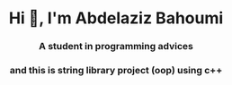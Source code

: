 <h1 align="center">Hi 👋, I'm Abdelaziz Bahoumi</h1>
<h3 align="center">A student in programming advices</h3>

<h3 align="center">and this is string library project (oop) using c++</h3>
